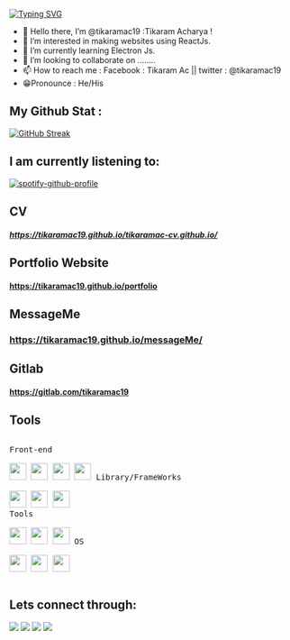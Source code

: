 [![Typing SVG](https://readme-typing-svg.herokuapp.com?size=19&color=F78156&center=true&vCenter=true&width=402&height=61&lines=I+am+a+Computer+Science+Student;Front+End+Developer;Alwayz+trying+to++learn+new+things)](https://git.io/typing-svg)

- 👋 Hello there, I’m @tikaramac19 :Tikaram Acharya !
- 👀 I’m interested in making websites using ReactJs.
- 🌱 I’m currently learning Electron Js.
- 💞️ I’m looking to collaborate on ........
- 📫 How to reach me : Facebook : Tikaram Ac || twitter : @tikaramac19
- 😁Pronounce : He/His

<!---
tikaramac19/tikaramac19 is a ✨ special ✨ repository because its `README.md` (this file) appears on your GitHub profile.
You can click the Preview link to take a look at your changes.
--->


## My Github Stat :

[![GitHub Streak](http://github-readme-streak-stats.herokuapp.com?user=tikaramac19&theme=dracula&date_format=j%20M%5B%20Y%5D)](https://git.io/streak-stats)

## I am currently listening to:

[![spotify-github-profile](https://spotify-github-profile.vercel.app/api/view?uid=9fsbksgos5s9v0drbmwrishz7&cover_image=false&theme=default&bar_color=33d17a&bar_color_cover=false)](https://github.com/kittinan/spotify-github-profile)

## CV 
##### https://tikaramac19.github.io/tikaramac-cv.github.io/

## Portfolio Website
#### https://tikaramac19.github.io/portfolio

## MessageMe 
###  https://tikaramac19.github.io/messageMe/

## Gitlab
#### https://gitlab.com/tikaramac19

## Tools
<p style="display: inline-block;" align="left">
  <kbd>
    <kbd>Front-end</kbd>
    <br>
    <br>
    <img width="30px" src="https://cdn.jsdelivr.net/gh/devicons/devicon/icons/html5/html5-original.svg" /> 
    <img width="30px" src="https://cdn.jsdelivr.net/gh/devicons/devicon/icons/css3/css3-plain.svg" /> 
    <img width="30px" src="https://cdn.jsdelivr.net/gh/devicons/devicon/icons/sass/sass-original.svg" /> 
    <img width="30px" src="https://cdn.jsdelivr.net/gh/devicons/devicon/icons/javascript/javascript-original.svg" />
  </kbd>
  <kbd>
    <kbd>Library/FrameWorks</kbd>
    <br>
    <br>
    <img width="30px" src="https://cdn.jsdelivr.net/gh/devicons/devicon/icons/tailwindcss/tailwindcss-plain.svg" />
    <img width="30px" src="https://cdn.jsdelivr.net/gh/devicons/devicon/icons/bootstrap/bootstrap-original.svg" />
    <img width="30px" src="https://cdn.jsdelivr.net/gh/devicons/devicon/icons/react/react-original.svg" />
   
  </kbd>
  <br>
  
  <kbd>
    <kbd>Tools</kbd>
    <br>
    <br>
    <img width="30px" src="https://cdn.jsdelivr.net/gh/devicons/devicon/icons/vscode/vscode-original.svg" />
    <img width="30px" src="https://github.com/termux/termux-app/raw/master/app/src/main/res/mipmap-xxxhdpi/ic_launcher.png" />
    <img width="30px" src="https://upload.wikimedia.org/wikipedia/commons/thumb/b/b2/Repl.it_logo.svg/512px-Repl.it_logo.svg.png">
  </kbd>
  <kbd>
    <kbd>OS</kbd>
    <br>
    <br>
    <img width="30px" src="https://cdn.jsdelivr.net/gh/devicons/devicon/icons/linux/linux-original.svg" />
    <img width="30px" src="https://cdn.jsdelivr.net/gh/devicons/devicon/icons/android/android-original.svg" />
    <img width="30px" src="https://cdn.jsdelivr.net/gh/devicons/devicon/icons/windows8/windows8-original.svg" />
  </kbd>
</p>

## Lets connect through:

<div align ="left"> 
  <a href="https://www.instagram.com/tikaramac/" target="_blank"><img src="https://img.shields.io/badge/-Instagram-%23333?style=for-the-badge&logo=instagram&logoColor=white" target="_blank"></a>
 <a href="https://www.facebook.com/tikaram.acharya.7927" target="_blank"><img src="https://img.shields.io/badge/Facebook-%23333?style=for-the-badge&logo=facebook&logoColor=white" target="_blank"></a> 
  <a href = "https://mail.google.com/mail/u/1/#inbox"><img src="https://img.shields.io/badge/-Gmail-%23333?style=for-the-badge&logo=gmail&logoColor=white" target="_blank"></a>
  <a href="https://www.linkedin.com/in/tikaram-ac-91ab471b4/" target="_blank"><img src="https://img.shields.io/badge/-LinkedIn-%23333?style=for-the-badge&logo=linkedin&logoColor=white" target="_blank"></a> 
</div>

